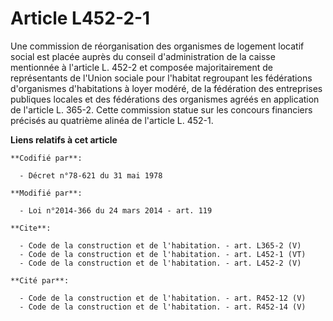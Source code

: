 # Article L452-2-1

Une commission de réorganisation des organismes de logement locatif social est placée auprès du conseil d'administration de
la caisse mentionnée à l'article L. 452-2 et composée majoritairement de représentants de l'Union sociale pour l'habitat
regroupant les fédérations d'organismes d'habitations à loyer modéré, de la fédération des entreprises publiques locales et
des fédérations des organismes agréés en application de l'article L. 365-2. Cette commission statue sur les concours
financiers précisés au quatrième alinéa de l'article L. 452-1.

**Liens relatifs à cet article**

	**Codifié par**:

	  - Décret n°78-621 du 31 mai 1978

	**Modifié par**:

	  - Loi n°2014-366 du 24 mars 2014 - art. 119

	**Cite**:

	  - Code de la construction et de l'habitation. - art. L365-2 (V)
	  - Code de la construction et de l'habitation. - art. L452-1 (VT)
	  - Code de la construction et de l'habitation. - art. L452-2 (V)

	**Cité par**:

	  - Code de la construction et de l'habitation. - art. R452-12 (V)
	  - Code de la construction et de l'habitation. - art. R452-14 (V)
